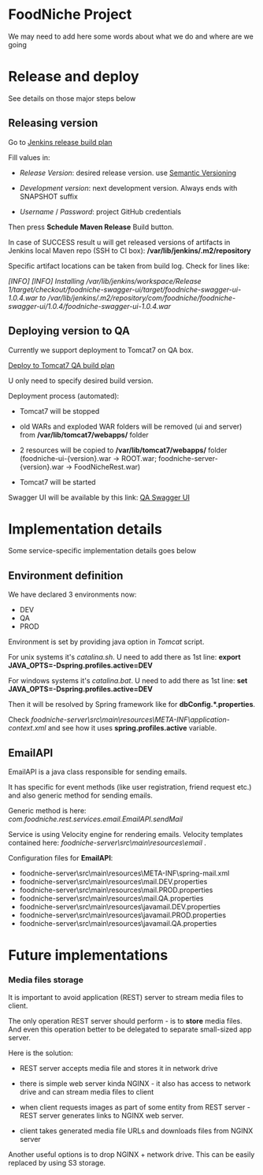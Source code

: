 # FoodNiche Project

We may need to add here some words about what we do and where are we going

# Release and deploy

See details on those major steps below

## Releasing version

Go to [Jenkins release build plan](http://ci.foodniche.me/job/FoodNiche-release/m2release/)

Fill values in:
 
* *Release Version*: desired release version. use [Semantic Versioning](http://semver.org/) 

* *Development version*: next development version. Always ends with SNAPSHOT suffix

* *Username* / *Password*: project GitHub credentials

Then press **Schedule Maven Release** Build button.

In case of SUCCESS result u will get released versions of artifacts in Jenkins local Maven repo (SSH to CI box):
**/var/lib/jenkins/.m2/repository**

Specific artifact locations can be taken from build log. Check for lines like:

*[INFO] [INFO] Installing /var/lib/jenkins/workspace/Release 1/target/checkout/foodniche-swagger-ui/target/foodniche-swagger-ui-1.0.4.war to /var/lib/jenkins/.m2/repository/com/foodniche/foodniche-swagger-ui/1.0.4/foodniche-swagger-ui-1.0.4.war*

## Deploying version to QA

Currently we support deployment to Tomcat7 on QA box.

[Deploy to Tomcat7 QA build plan](http://ci.foodniche.me/job/Deploy-to-Tomcat-CI/)

U only need to specify desired build version.

Deployment process (automated):

* Tomcat7 will be stopped

* old WARs and exploded WAR folders will be removed (ui and server) from **/var/lib/tomcat7/webapps/** folder
 
* 2 resources will be copied to **/var/lib/tomcat7/webapps/** folder (foodniche-ui-{version}.war -> ROOT.war; foodniche-server-{version}.war -> FoodNicheRest.war)

* Tomcat7 will be started

Swagger UI will be available by this link: [QA Swagger UI](http://api-qa.foodniche.me/swagger)

# Implementation details

Some service-specific implementation details goes below

## Environment definition

We have declared 3 environments now:
 
* DEV 
* QA 
* PROD
 
 Environment is set by providing java option in *Tomcat* script.
 
 For unix systems it's *catalina.sh*. U need to add there as 1st line: **export JAVA_OPTS=-Dspring.profiles.active=DEV**  
 
 For windows systems it's *catalina.bat*. U need to add there as 1st line: **set JAVA_OPTS=-Dspring.profiles.active=DEV**
   
   Then it will be resolved by Spring framework like for **dbConfig.*.properties**. 
   
   Check *foodniche-server\src\main\resources\META-INF\application-context.xml* and see how it uses **spring.profiles.active** variable.

## EmailAPI

EmailAPI is a java class responsible for sending emails.

It has specific for event methods (like user registration, friend request etc.) and also generic method for sending emails.

Generic method is here: *com.foodniche.rest.services.email.EmailAPI.sendMail*

Service is using Velocity engine for rendering emails. Velocity templates contained here: *foodniche-server\src\main\resources\email* .

Configuration files for **EmailAPI**:

* foodniche-server\src\main\resources\META-INF\spring-mail.xml
* foodniche-server\src\main\resources\mail.DEV.properties
* foodniche-server\src\main\resources\mail.PROD.properties
* foodniche-server\src\main\resources\mail.QA.properties
* foodniche-server\src\main\resources\javamail.DEV.properties
* foodniche-server\src\main\resources\javamail.PROD.properties
* foodniche-server\src\main\resources\javamail.QA.properties


# Future implementations

### Media files storage

It is important to avoid application (REST) server to stream media files to client.

The only operation REST server should perform - is to **store** media files. And even this operation better to be delegated to separate small-sized app server.

Here is the solution:

* REST server accepts media file and stores it in network drive

* there is simple web server kinda NGINX - it also has access to network drive and can stream media files to client
  
* when client requests images as part of some entity from REST server - REST server generates links to NGINX web server.

* client takes generated media file URLs and downloads files from NGINX server

Another useful options is to drop NGINX + network drive. This can be easily replaced by using S3 storage.